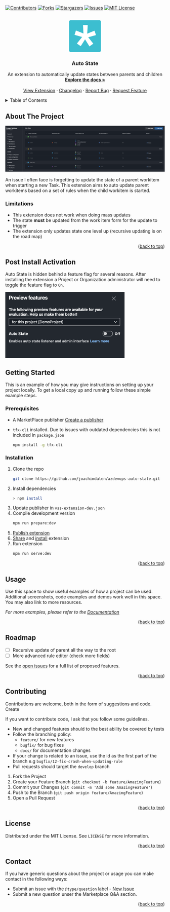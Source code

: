 <div id="top"></div>

[![Contributors][contributors-shield]][contributors-url]
[![Forks][forks-shield]][forks-url]
[![Stargazers][stars-shield]][stars-url]
[![Issues][issues-shield]][issues-url]
[![MIT License][license-shield]][license-url]

<!-- PROJECT LOGO -->
<br />
<div align="center">
  <a href="https://github.com/joachimdalen/azdevops-auto-state">
    <img src="extension-icon.png" alt="Logo" width="100" height="100">
  </a>

<h3 align="center">Auto State</h3>

  <p align="center">
    An extension to automatically update states between parents and children
    <br />
    <a href="https://github.com/joachimdalen/azdevops-auto-state"><strong>Explore the docs »</strong></a>
    <br />
    <br />
    <a href="https://marketplace.visualstudio.com/items?itemName=joachimdalen.auto-state">View Extension</a>
    ·
    <a href="https://marketplace.visualstudio.com/items?itemName=joachimdalen.auto-state">Changelog</a>
    ·
    <a href="https://github.com/joachimdalen/azdevops-auto-state/issues">Report Bug</a>
    ·
    <a href="https://github.com/joachimdalen/azdevops-auto-state/issues">Request Feature</a>
  </p>
</div>

<!-- TABLE OF CONTENTS -->
<details>
  <summary>Table of Contents</summary>
  <ol>
    <li>
      <a href="#about-the-project">About The Project</a>
      <ul>
        <li><a href="#limitations">Limitations</a></li>
      </ul>
    </li>
    <li>
      <a href="#getting-started">Getting Started</a>
      <ul>
        <li><a href="#prerequisites">Prerequisites</a></li>
        <li><a href="#installation">Installation</a></li>
      </ul>
    </li>
    <li><a href="#usage">Usage</a></li>
    <li><a href="#roadmap">Roadmap</a></li>
    <li><a href="#contributing">Contributing</a></li>
    <li><a href="#license">License</a></li>
    <li><a href="#contact">Contact</a></li>
    <li><a href="#acknowledgments">Acknowledgments</a></li>
  </ol>
</details>

<!-- ABOUT THE PROJECT -->

## About The Project

![Product Name Screen Shot][product-screenshot]

An issue I often face is forgetting to update the state of a parent workitem when starting a new Task. This extension aims to auto update parent workitems based on a set of rules when the child workitem is started.

### Limitations

- This extension does not work when doing mass updates
- The state **must** be updated from the work item form for the update to trigger
- The extension only updates state one level up (recursive updating is on the road map)

<p align="right">(<a href="#top">back to top</a>)</p>

## Post Install Activation

Auto State is hidden behind a feature flag for several reasons. After installing the extension a Project or Organization administrator will need to toggle the feature flag to `On`.

![Feature Toggle][feature-toggle-screenshot]

<!-- GETTING STARTED -->

## Getting Started

This is an example of how you may give instructions on setting up your project locally.
To get a local copy up and running follow these simple example steps.

### Prerequisites

- A MarketPlace publisher [Create a publisher](https://docs.microsoft.com/en-us/azure/devops/extend/publish/overview?view=azure-devops#create-a-publisher)
- `tfx-cli` installed. Due to issues with outdated dependencies this is not included in `package.json`

  ```sh
  npm install -g tfx-cli
  ```

### Installation

1. Clone the repo
   ```sh
   git clone https://github.com/joachimdalen/azdevops-auto-state.git
   ```
2. Install dependencies
   ```sh
   > npm install
   ```
3. Update publisher in `vss-extension-dev.json`
4. Compile development version
   ```sh
   npm run prepare:dev
   ```
5. [Publish extension](https://docs.microsoft.com/en-us/azure/devops/extend/publish/overview?view=azure-devops#publish-an-extension)
6. [Share](https://docs.microsoft.com/en-us/azure/devops/extend/publish/overview?view=azure-devops#share-an-extension) and [install](https://docs.microsoft.com/en-us/azure/devops/extend/publish/overview?view=azure-devops#install-an-extension) extension
7. Run extension
   ```sh
   npm run serve:dev
   ```

<p align="right">(<a href="#top">back to top</a>)</p>

<!-- USAGE EXAMPLES -->

## Usage

Use this space to show useful examples of how a project can be used. Additional screenshots, code examples and demos work well in this space. You may also link to more resources.

_For more examples, please refer to the [Documentation](https://example.com)_

<p align="right">(<a href="#top">back to top</a>)</p>

<!-- ROADMAP -->

## Roadmap

- [ ] Recursive update of parent all the way to the root
- [ ] More advanced rule editor (check more fields)

See the [open issues](https://github.com/joachimdalen/azdevops-auto-state/issues?q=is%3Aopen+is%3Aissue+label%3A%40type%2Ffeature) for a full list of proposed features.

<p align="right">(<a href="#top">back to top</a>)</p>

<!-- CONTRIBUTING -->

## Contributing

Contributions are welcome, both in the form of suggestions and code. Create

If you want to contribute code, I ask that you follow some guidelines.

- New and changed features should to the best ability be covered by tests
- Follow the branching policy:
  - `feature/` for new features
  - `bugfix/` for bug fixes
  - `docs/` for documentation changes
- If your change is related to an issue, use the id as the first part of the branch e.g `bugfix/12-fix-crash-when-updating-rule`
- Pull requests should target the `develop` branch

1. Fork the Project
2. Create your Feature Branch (`git checkout -b feature/AmazingFeature`)
3. Commit your Changes (`git commit -m 'Add some AmazingFeature'`)
4. Push to the Branch (`git push origin feature/AmazingFeature`)
5. Open a Pull Request

<p align="right">(<a href="#top">back to top</a>)</p>

<!-- LICENSE -->

## License

Distributed under the MIT License. See `LICENSE` for more information.

<p align="right">(<a href="#top">back to top</a>)</p>

<!-- CONTACT -->

## Contact

If you have generic questions about the project or usage you can make contact in the following ways:

- Submit an issue with the `@type/question` label - [New Issue](https://github.com/joachimdalen/azdevops-auto-state/issues/new)
- Submit a new question unser the Marketplace Q&A section.

<p align="right">(<a href="#top">back to top</a>)</p>

[contributors-shield]: https://img.shields.io/github/contributors/joachimdalen/azdevops-auto-state.svg?style=for-the-badge
[contributors-url]: https://github.com/joachimdalen/azdevops-auto-state/graphs/contributors
[forks-shield]: https://img.shields.io/github/forks/joachimdalen/azdevops-auto-state.svg?style=for-the-badge
[forks-url]: https://github.com/joachimdalen/azdevops-auto-state/network/members
[stars-shield]: https://img.shields.io/github/stars/joachimdalen/azdevops-auto-state.svg?style=for-the-badge
[stars-url]: https://github.com/joachimdalen/azdevops-auto-state/stargazers
[issues-shield]: https://img.shields.io/github/issues/joachimdalen/azdevops-auto-state.svg?style=for-the-badge
[issues-url]: https://github.com/joachimdalen/azdevops-auto-state/issues
[license-shield]: https://img.shields.io/github/license/joachimdalen/azdevops-auto-state.svg?style=for-the-badge
[license-url]: https://github.com/joachimdalen/azdevops-auto-state/blob/master/LICENSE.txt
[product-screenshot]: docs/images/rule-editor.png
[feature-toggle-screenshot]: docs/images/feature-toggle.png
